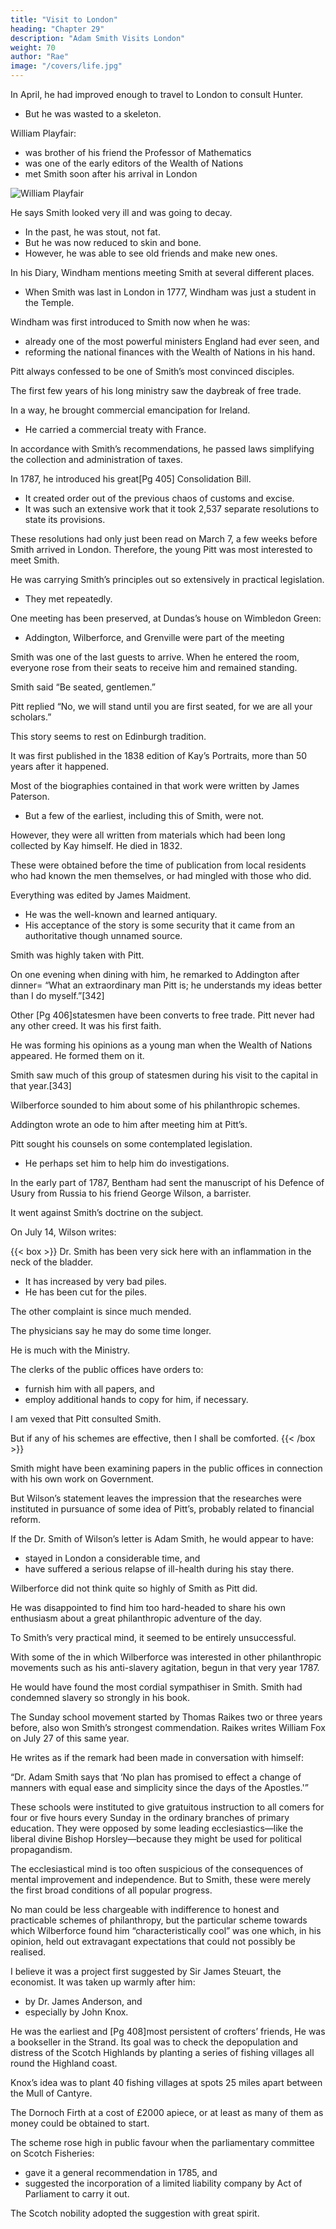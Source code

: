 ```yaml
---
title: "Visit to London"
heading: "Chapter 29"
description: "Adam Smith Visits London"
weight: 70
author: "Rae"
image: "/covers/life.jpg"
---
```



In April, he had improved enough to travel to London to consult Hunter.
- But he was wasted to a skeleton.

William Playfair:
- was brother of his friend the Professor of Mathematics
- was one of the early editors of the Wealth of Nations
- met Smith soon after his arrival in London

![William Playfair](https://socioecons.files.wordpress.com/2015/11/williamwindham.jpg)

He says Smith looked very ill and was going to decay.
- In the past, he was stout, not fat.
- But he was now reduced to skin and bone.
- However, he was able to see old friends and make new ones.

In his Diary, Windham mentions meeting Smith at several different places.
- When Smith was last in London in 1777, Windham was just a student in the Temple.

Windham was first introduced to Smith now when he was:
- already one of the most powerful ministers England had ever seen, and
- reforming the national finances with the Wealth of Nations in his hand.

Pitt always confessed to be one of Smith’s most convinced disciples.

The first few years of his long ministry saw the daybreak of free trade.

In a way, he brought commercial emancipation for Ireland.
- He carried a commercial treaty with France.

In accordance with Smith’s recommendations, he passed laws simplifying the collection and administration of taxes.

In 1787, he introduced his great[Pg 405] Consolidation Bill.
- It created order out of the previous chaos of customs and excise.
- It was such an extensive work that it took 2,537 separate resolutions to state its provisions.

These resolutions had only just been read on March 7, a few weeks before Smith arrived in London.
Therefore, the young Pitt was most interested to meet Smith.

He was carrying Smith’s principles out so extensively in practical legislation.
- They met repeatedly.

One meeting has been preserved, at Dundas’s house on Wimbledon Green:
- Addington, Wilberforce, and Grenville were part of the meeting

Smith was one of the last guests to arrive.
When he entered the room, everyone rose from their seats to receive him and remained standing.

Smith said “Be seated, gentlemen.”

Pitt replied “No, we will stand until you are first seated, for we are all your scholars.”

This story seems to rest on Edinburgh tradition.

It was first published in the 1838 edition of Kay’s Portraits, more than 50 years after it happened.

Most of the biographies contained in that work were written by James Paterson.
- But a few of the earliest, including this of Smith, were not.

However, they were all written from materials which had been long collected by Kay himself.
He died in 1832.

These were obtained before the time of publication from local residents who had known the men themselves, or had mingled with those who did.

Everything was edited by James Maidment.
- He was the well-known and learned antiquary.
- His acceptance of the story is some security that it came from an authoritative though unnamed source.

Smith was highly taken with Pitt.

On one evening when dining with him, he remarked to Addington after dinner= 
“What an extraordinary man Pitt is;
he understands my ideas better than I do myself.”[342]

Other [Pg 406]statesmen have been converts to free trade.
Pitt never had any other creed.
It was his first faith.

He was forming his opinions as a young man when the Wealth of Nations appeared.
He formed them on it.

Smith saw much of this group of statesmen during his visit to the capital in that year.[343]

Wilberforce sounded to him about some of his philanthropic schemes.

Addington wrote an ode to him after meeting him at Pitt’s.

Pitt sought his counsels on some contemplated legislation.
- He perhaps set him to help him do investigations.

In the early part of 1787, Bentham had sent the manuscript of his Defence of Usury from Russia to his friend George Wilson, a barrister.

It went against Smith’s doctrine on the subject.

On July 14, Wilson writes:

{{< box >}}
Dr. Smith has been very sick here with an inflammation in the neck of the bladder.
- It has increased by very bad piles.
- He has been cut for the piles.

The other complaint is since much mended.

The physicians say he may do some time longer.

He is much with the Ministry.

The clerks of the public offices have orders to: 
- furnish him with all papers, and
- employ additional hands to copy for him, if necessary.

I am vexed that Pitt consulted Smith.

But if any of his schemes are effective, then I shall be comforted.
{{< /box >}}


Smith might have been examining papers in the public offices in connection with his own work on Government.

But Wilson’s statement leaves the impression that the researches were instituted in pursuance of some idea of Pitt’s, probably related to financial reform.

If the Dr. Smith of Wilson’s letter is Adam Smith, he would appear to have:
- stayed in London a considerable time, and
- have suffered a serious relapse of ill-health during his stay there.

Wilberforce did not think quite so highly of Smith as Pitt did.

He was disappointed to find him too hard-headed to share his own enthusiasm about a great philanthropic adventure of the day.

To Smith’s very practical mind, it seemed to be entirely unsuccessful.

With some of the  in which
Wilberforce was interested in other philanthropic movements such as his anti-slavery agitation, begun in that very year 1787.

He would have found the most cordial sympathiser in Smith.
Smith had condemned slavery so strongly in his book.

The Sunday school movement started by Thomas Raikes two or three years before, also won Smith’s strongest commendation.
Raikes writes William Fox on July 27 of this same year.

He writes as if the remark had been made in conversation with himself:

“Dr. Adam Smith says that ‘No plan has promised to effect a change of manners with equal ease and simplicity since the days of the Apostles.'”


These schools were instituted to give gratuitous instruction to all comers for four or five hours every Sunday in the ordinary branches of primary education.
They were opposed by some leading ecclesiastics—like the liberal divine Bishop Horsley—because they might be used for political propagandism.

The ecclesiastical mind is too often suspicious of the consequences of mental improvement and independence.
But to Smith, these were merely the first broad conditions of all popular progress.

No man could be less chargeable with indifference to honest and practicable schemes of philanthropy, but the particular scheme towards which Wilberforce found him “characteristically cool” was one which, in his opinion, held out extravagant expectations that could not possibly be realised.

I believe it was a project first suggested by Sir James Steuart, the economist.
It was taken up warmly after him:
- by Dr. James Anderson, and
- especially by John Knox.

He was the earliest and [Pg 408]most persistent of crofters’ friends,
He was a bookseller in the Strand.
Its goal was to check the depopulation and distress of the Scotch Highlands by planting a series of fishing villages all round the Highland coast.

Knox’s idea was to plant 40 fishing villages at spots 25 miles apart between the Mull of Cantyre.

The Dornoch Firth at a cost of £2000 apiece, or at least as many of them as money could be obtained to start.

The scheme rose high in public favour when the parliamentary committee on Scotch Fisheries:
- gave it a general recommendation in 1785, and
- suggested the incorporation of a limited liability company by Act of Parliament to carry it out.

The Scotch nobility adopted the suggestion with great spirit.

